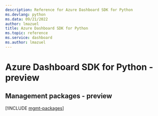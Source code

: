 ```yaml
---
description: Reference for Azure Dashboard SDK for Python
ms.devlang: python
ms.data: 09/21/2022
author: lmazuel
title: Azure Dashboard SDK for Python
ms.topic: reference
ms.service: dashboard
ms.author: lmazuel
---
```

# Azure Dashboard SDK for Python - preview

## Management packages - preview
[!INCLUDE [mgmt-packages](dashboard-mgmt-index.md)]